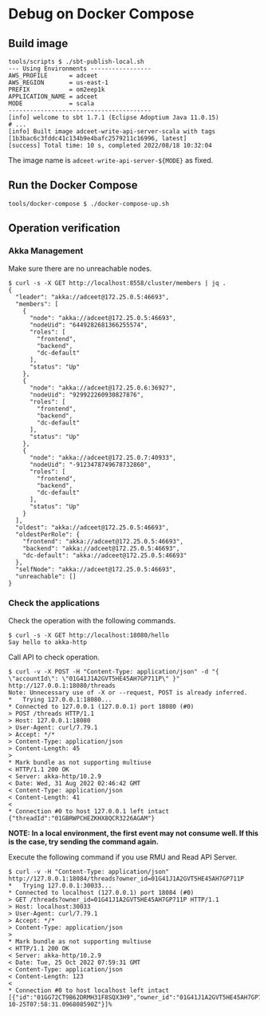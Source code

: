 # Debug on Docker Compose

## Build image

```shell
tools/scripts $ ./sbt-publish-local.sh
--- Using Environments -----------------
AWS_PROFILE      = adceet
AWS_REGION       = us-east-1
PREFIX           = om2eep1k
APPLICATION_NAME = adceet
MODE             = scala
----------------------------------------
[info] welcome to sbt 1.7.1 (Eclipse Adoptium Java 11.0.15)
# ...
[info] Built image adceet-write-api-server-scala with tags [1b3bac6c3fddc41c134b9e4bafc2579211c16996, latest]
[success] Total time: 10 s, completed 2022/08/18 10:32:04
```

The image name is `adceet-write-api-server-${MODE}` as fixed.

## Run the Docker Compose

```shell
tools/docker-compose $ ./docker-compose-up.sh
```

## Operation verification

### Akka Management

Make sure there are no unreachable nodes.

```shell
$ curl -s -X GET http://localhost:8558/cluster/members | jq .
{
  "leader": "akka://adceet@172.25.0.5:46693",
  "members": [
    {
      "node": "akka://adceet@172.25.0.5:46693",
      "nodeUid": "6449282681366255574",
      "roles": [
        "frontend",
        "backend",
        "dc-default"
      ],
      "status": "Up"
    },
    {
      "node": "akka://adceet@172.25.0.6:36927",
      "nodeUid": "929922260930827876",
      "roles": [
        "frontend",
        "backend",
        "dc-default"
      ],
      "status": "Up"
    },
    {
      "node": "akka://adceet@172.25.0.7:40933",
      "nodeUid": "-9123478749678732860",
      "roles": [
        "frontend",
        "backend",
        "dc-default"
      ],
      "status": "Up"
    }
  ],
  "oldest": "akka://adceet@172.25.0.5:46693",
  "oldestPerRole": {
    "frontend": "akka://adceet@172.25.0.5:46693",
    "backend": "akka://adceet@172.25.0.5:46693",
    "dc-default": "akka://adceet@172.25.0.5:46693"
  },
  "selfNode": "akka://adceet@172.25.0.5:46693",
  "unreachable": []
}
```

### Check the applications

Check the operation with the following commands.

```shell
$ curl -s -X GET http://localhost:18080/hello
Say hello to akka-http
```

Call API to check operation.

```shell
$ curl -v -X POST -H "Content-Type: application/json" -d "{ \"accountId\": \"01G41J1A2GVT5HE45AH7GP711P\" }" http://127.0.0.1:18080/threads
Note: Unnecessary use of -X or --request, POST is already inferred.
*   Trying 127.0.0.1:18080...
* Connected to 127.0.0.1 (127.0.0.1) port 18080 (#0)
> POST /threads HTTP/1.1
> Host: 127.0.0.1:18080
> User-Agent: curl/7.79.1
> Accept: */*
> Content-Type: application/json
> Content-Length: 45
>
* Mark bundle as not supporting multiuse
< HTTP/1.1 200 OK
< Server: akka-http/10.2.9
< Date: Wed, 31 Aug 2022 02:46:42 GMT
< Content-Type: application/json
< Content-Length: 41
<
* Connection #0 to host 127.0.0.1 left intact
{"threadId":"01GBRWPCHEZKHX8QCR3226AGAM"}
```

**NOTE: In a local environment, the first event may not consume well. If this is the case, try sending the command again.**

Execute the following command if you use RMU and Read API Server.

```shell
$ curl -v -H "Content-Type: application/json" http://127.0.0.1:18084/threads?owner_id=01G41J1A2GVT5HE45AH7GP711P
*   Trying 127.0.0.1:30033...
* Connected to localhost (127.0.0.1) port 18084 (#0)
> GET /threads?owner_id=01G41J1A2GVT5HE45AH7GP711P HTTP/1.1
> Host: localhost:30033
> User-Agent: curl/7.79.1
> Accept: */*
> Content-Type: application/json
>
* Mark bundle as not supporting multiuse
< HTTP/1.1 200 OK
< Server: akka-http/10.2.9
< Date: Tue, 25 Oct 2022 07:59:31 GMT
< Content-Type: application/json
< Content-Length: 123
<
* Connection #0 to host localhost left intact
[{"id":"01GG72CT9B62DRMH31F8SQX3H9","owner_id":"01G41J1A2GVT5HE45AH7GP711P","created_at":"2022-10-25T07:58:31.096808590Z"}]%
```


